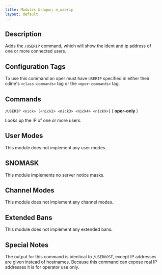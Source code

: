 ```yaml
---
title: Modules &raquo; m_userip
layout: default
---
```


## Description

Adds the `/USERIP` command, which will show the ident and ip address of one or more connected users. 

## Configuration Tags

To use this command an oper must have `USERIP` specified in either their o:line's `<class:commands>` tag or the 
`<oper:commands>` tag.

## Commands

`/USERIP <nick> [<nick2> <nick3> <nick4> <nickX>]` ( **oper-only** )

Looks up the IP of one or more users.

## User Modes

This module does not implement any user modes.

## SNOMASK

This module implements no server notice masks.

## Channel Modes

This module does not implement any channel modes.

## Extended Bans

This module does not implement any extended bans.

## Special Notes

The output for this command is identical to `/USERHOST`, except IP addresses are given instead of hostnames. 
Because this command can expose real IP addresses it is for operator use only. 
